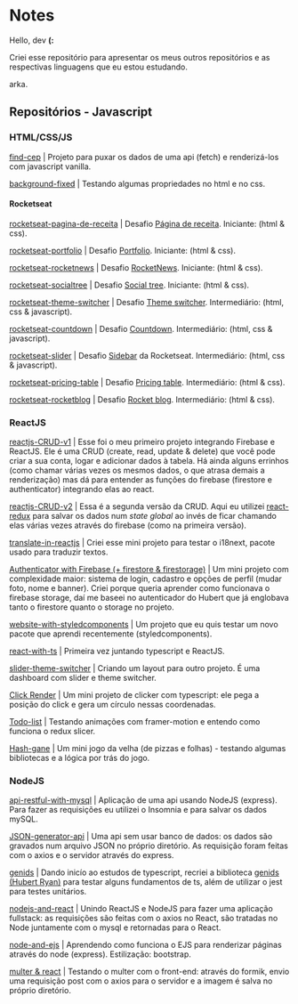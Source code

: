 # Notes

Hello, dev **(:**

Criei esse repositório para apresentar os meus outros repositórios e as respectivas linguagens que eu estou estudando.

arka.

## Repositórios - Javascript

### HTML/CSS/JS

<a href="https://github.com/Arkadina/find-cep">find-cep</a> | Projeto para puxar os dados de uma api (fetch) e renderizá-los com javascript vanilla. 

<a href="https://github.com/Arkadina/background-fixed">background-fixed</a> | Testando algumas propriedades no html e no css.

#### Rocketseat

<a href="https://github.com/Arkadina/rocketseat-pagina-de-receita">rocketseat-pagina-de-receita</a> | Desafio <a href="https://efficient-sloth-d85.notion.site/Desafio-Piloto-P-gina-de-Receita-15acc6a34f744484a2e64a1f115bfbae">Página de receita</a>. Iniciante: (html & css). 

<a href="https://github.com/Arkadina/rocketseat-portfolio">rocketseat-portfolio</a> | Desafio <a href="https://efficient-sloth-d85.notion.site/Desafio-Portfolio-1d3db21e654941f5872aece5fcc6bcc6">Portfolio</a>. Iniciante: (html & css). 

<a href="https://github.com/Arkadina/rocketseat-rocketnews">rocketseat-rocketnews</a> | Desafio <a href="https://efficient-sloth-d85.notion.site/Desafio-RocketNews-2e2c5d56b41f4b13a7d8df6b5affc0ec">RocketNews</a>. Iniciante: (html & css). 

<a href="https://github.com/Arkadina/rocketseat-socialtree">rocketseat-socialtree</a> | Desafio <a href="https://efficient-sloth-d85.notion.site/Desafio-Social-Tree-a4008e467a3248c4b05c97cf78aea44f">Social tree</a>. Iniciante: (html & css). 

<a href="https://github.com/Arkadina/rocketseat-theme-switcher">rocketseat-theme-switcher</a> | Desafio <a href="https://efficient-sloth-d85.notion.site/Desafio-Theme-Switcher-dbabdf77f70d43298df382c8e805fc13">Theme switcher</a>. Intermediário: (html, css & javascript). 

<a href="https://github.com/Arkadina/rocketseat-countdown">rocketseat-countdown</a> | Desafio <a href="https://efficient-sloth-d85.notion.site/Desafio-Countdown-4572ce6f5c91469abe0171f454a13e3f">Countdown</a>. Intermediário: (html, css & javascript). 

<a href="https://github.com/Arkadina/rocketseat-sidebar">rocketseat-slider</a> | Desafio <a href="https://efficient-sloth-d85.notion.site/Desafio-Sidebar-f2251eb4976941eb958326ea327ffeb9">Sidebar</a> da Rocketseat. Intermediário: (html, css & javascript). 

<a href="https://github.com/Arkadina/rocketseat-pricing-table">rocketseat-pricing-table</a> | Desafio <a href="https://efficient-sloth-d85.notion.site/Desafio-Pricing-Table-e0b6f59253e54d229fdde09228226b32">Pricing table</a>. Intermediário: (html & css). 

<a href="https://github.com/Arkadina/rocketseat-rocketblog">rocketseat-rocketblog</a> | Desafio <a href="https://efficient-sloth-d85.notion.site/Desafio-RocketBlog-807e38809814423e80469b080444db5e">Rocket blog</a>. Intermediário: (html & css). 

### ReactJS

<a href="https://github.com/Arkadina/reactjs-CRUD-v1">reactjs-CRUD-v1</a> | Esse foi o meu primeiro projeto integrando Firebase e ReactJS. Ele é uma CRUD (create, read, update & delete) que você pode criar a sua conta, logar e adicionar dados à tabela. Há ainda alguns errinhos (como chamar várias vezes os mesmos dados, o que atrasa demais a renderização) mas dá para entender as funções do firebase (firestore e authenticator) integrando elas ao react.

<a href="https://github.com/Arkadina/reactjs-CRUD-v2">reactjs-CRUD-v2</a> | Essa é a segunda versão da CRUD. Aqui eu utilizei <a href="https://react-redux.js.org/">react-redux</a> para salvar os dados num _state global_ ao invés de ficar chamando elas várias vezes através do firebase (como na primeira versão). 

<a href="https://github.com/Arkadina/translate-in-reactjs">translate-in-reactjs</a> | Criei esse mini projeto para testar o i18next, pacote usado para traduzir textos. 

<a href="https://github.com/Arkadina/react-and-firebase">Authenticator with Firebase (+ firestore & firestorage)</a> | Um mini projeto com complexidade maior: sistema de login, cadastro e opções de perfil (mudar foto, nome e banner). Criei porque queria aprender como funcionava o firebase storage, daí me baseei no autenticador do Hubert que já englobava tanto o firestore quanto o storage no projeto. 

<a href="https://github.com/Arkadina/website-with-styledcomponents">website-with-styledcomponents</a> | Um projeto que eu quis testar um novo pacote que aprendi recentemente (styledcomponents). 

<a href="https://github.com/Arkadina/react-with-ts">react-with-ts</a> | Primeira vez juntando typescript e ReactJS. 

<a href="https://github.com/Arkadina/slider-theme-switcher">slider-theme-switcher</a> | Criando um layout para outro projeto. É uma dashboard com slider e theme switcher. 

<a href="https://github.com/Arkadina/click-render">Click Render</a> | Um mini projeto de clicker com typescript: ele pega a posição do click e gera um círculo nessas coordenadas.

<a href="https://github.com/Arkadina/todo-list">Todo-list</a> | Testando animações com framer-motion e entendo como funciona o redux slicer.

<a href="https://github.com/Arkadina/hash-game">Hash-gane</a> | Um mini jogo da velha (de pizzas e folhas) - testando algumas bibliotecas e a lógica por trás do jogo.

### NodeJS

<a href="https://github.com/Arkadina/api-restful-with-mysql">api-restful-with-mysql</a> | Aplicação de uma api usando NodeJS (express). Para fazer as requisições eu utilizei o Insomnia e para salvar os dados mySQL.

<a href="https://github.com/Arkadina/JSON-generator-api">JSON-generator-api</a> | Uma api sem usar banco de dados: os dados são gravados num arquivo JSON no próprio diretório. As requisição foram feitas com o axios e o servidor através do express.

<a href="https://github.com/Arkadina/genids">genids</a> | Dando inicío ao estudos de typescript, recriei a biblioteca <a href="https://github.com/HubertRyanOfficial/genids">genids (Hubert Ryan)</a> para testar alguns fundamentos de ts, além de utilizar o jest para testes unitários. 

<a href="https://github.com/Arkadina/nodejs-and-react">nodejs-and-react</a> | Unindo ReactJS e NodeJS para fazer uma aplicação fullstack: as requisições são feitas com o axios no React, são tratadas no Node juntamente com o mysql e retornadas para o React.  

<a href="https://github.com/Arkadina/node-and-ejs">node-and-ejs</a> | Aprendendo como funciona o EJS para renderizar páginas através do node (express). Estilização: bootstrap.

<a href="https://github.com/Arkadina/multer-and-react">multer & react</a> | Testando o multer com o front-end: através do formik, envio uma requisição post com o axios para o servidor e a imagem é salva no próprio diretório.
